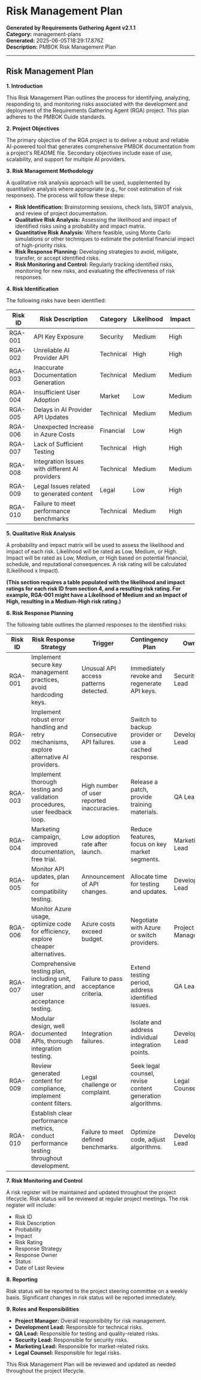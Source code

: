 # Risk Management Plan

**Generated by Requirements Gathering Agent v2.1.1**  
**Category:** management-plans  
**Generated:** 2025-06-05T18:29:17.876Z  
**Description:** PMBOK Risk Management Plan

---

## Risk Management Plan

**1. Introduction**

This Risk Management Plan outlines the process for identifying, analyzing, responding to, and monitoring risks associated with the development and deployment of the Requirements Gathering Agent (RGA) project.  This plan adheres to the PMBOK Guide standards.

**2. Project Objectives**

The primary objective of the RGA project is to deliver a robust and reliable AI-powered tool that generates comprehensive PMBOK documentation from a project's README file. Secondary objectives include ease of use, scalability, and support for multiple AI providers.

**3. Risk Management Methodology**

A qualitative risk analysis approach will be used, supplemented by quantitative analysis where appropriate (e.g., for cost estimation of risk responses).  The process will follow these steps:

* **Risk Identification:** Brainstorming sessions, check lists, SWOT analysis, and review of project documentation.
* **Qualitative Risk Analysis:** Assessing the likelihood and impact of identified risks using a probability and impact matrix.
* **Quantitative Risk Analysis:**  Where feasible, using Monte Carlo simulations or other techniques to estimate the potential financial impact of high-priority risks.
* **Risk Response Planning:** Developing strategies to avoid, mitigate, transfer, or accept identified risks.
* **Risk Monitoring and Control:** Regularly tracking identified risks, monitoring for new risks, and evaluating the effectiveness of risk responses.


**4. Risk Identification**

The following risks have been identified:

| Risk ID | Risk Description | Category | Likelihood | Impact |
|---|---|---|---|---|
| RGA-001 | API Key Exposure | Security | Medium | High |
| RGA-002 | Unreliable AI Provider API | Technical | High | High |
| RGA-003 | Inaccurate Documentation Generation | Technical | Medium | Medium |
| RGA-004 | Insufficient User Adoption | Market | Low | Medium |
| RGA-005 | Delays in AI Provider API Updates | Technical | Medium | Medium |
| RGA-006 | Unexpected Increase in Azure Costs | Financial | Low | High |
| RGA-007 | Lack of Sufficient Testing | Technical | High | High |
| RGA-008 |  Integration Issues with different AI providers | Technical | Medium | Medium |
| RGA-009 | Legal Issues related to generated content | Legal | Low | High |
| RGA-010 |  Failure to meet performance benchmarks | Technical | Medium | High |


**5. Qualitative Risk Analysis**

A probability and impact matrix will be used to assess the likelihood and impact of each risk.  Likelihood will be rated as Low, Medium, or High. Impact will be rated as Low, Medium, or High based on potential financial, schedule, and reputational consequences.  A risk rating will be calculated (Likelihood x Impact).

**(This section requires a table populated with the likelihood and impact ratings for each risk ID from section 4, and a resulting risk rating.  For example, RGA-001 might have a Likelihood of Medium and an Impact of High, resulting in a Medium-High risk rating.)**


**6. Risk Response Planning**

The following table outlines the planned responses to the identified risks:

| Risk ID | Risk Response Strategy | Trigger | Contingency Plan | Owner |
|---|---|---|---|---|
| RGA-001 | Implement secure key management practices, avoid hardcoding keys. |  Unusual API access patterns detected. |  Immediately revoke and regenerate API keys. | Security Lead |
| RGA-002 | Implement robust error handling and retry mechanisms, explore alternative AI providers. |  Consecutive API failures. | Switch to backup provider or use a cached response. | Development Lead |
| RGA-003 | Implement thorough testing and validation procedures, user feedback loop. |  High number of user reported inaccuracies. |  Release a patch, provide training materials. | QA Lead |
| RGA-004 | Marketing campaign, improved documentation, free trial. |  Low adoption rate after launch. |  Reduce features, focus on key market segments. | Marketing Lead |
| RGA-005 | Monitor API updates, plan for compatibility testing. |  Announcement of API changes. |  Allocate time for testing and updates. | Development Lead |
| RGA-006 |  Monitor Azure usage, optimize code for efficiency, explore cheaper alternatives. |  Azure costs exceed budget. |  Negotiate with Azure or switch providers. | Project Manager |
| RGA-007 |  Comprehensive testing plan, including unit, integration, and user acceptance testing. |  Failure to pass acceptance criteria. |  Extend testing period, address identified issues. | QA Lead |
| RGA-008 |  Modular design, well documented APIs, thorough integration testing. |  Integration failures. |  Isolate and address individual integration points. | Development Lead |
| RGA-009 |  Review generated content for compliance, implement content filters. |  Legal challenge or complaint. |  Seek legal counsel, revise content generation algorithms. | Legal Counsel |
| RGA-010 |  Establish clear performance metrics, conduct performance testing throughout development. |  Failure to meet defined benchmarks. |  Optimize code, adjust algorithms. | Development Lead |

**7. Risk Monitoring and Control**

A risk register will be maintained and updated throughout the project lifecycle.  Risk status will be reviewed at regular project meetings.  The risk register will include:

* Risk ID
* Risk Description
* Probability
* Impact
* Risk Rating
* Response Strategy
* Response Owner
* Status
* Date of Last Review

**8. Reporting**

Risk status will be reported to the project steering committee on a weekly basis.  Significant changes in risk status will be reported immediately.

**9. Roles and Responsibilities**

* **Project Manager:** Overall responsibility for risk management.
* **Development Lead:** Responsible for technical risks.
* **QA Lead:** Responsible for testing and quality-related risks.
* **Security Lead:** Responsible for security risks.
* **Marketing Lead:** Responsible for market-related risks.
* **Legal Counsel:** Responsible for legal risks.


This Risk Management Plan will be reviewed and updated as needed throughout the project lifecycle.
